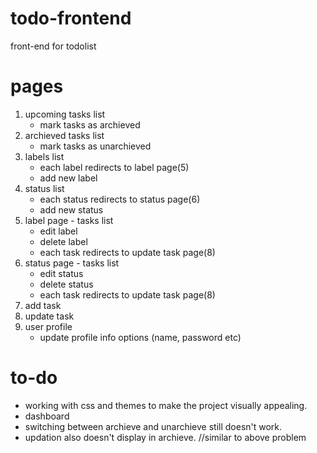 # todo-frontend
front-end for todolist

# pages
  1. upcoming tasks list
      - mark tasks as archieved
  2. archieved tasks list
      - mark tasks as unarchieved
  3. labels list
      - each label redirects to label page(5)
      - add new label
  4. status list
      - each status redirects to status page(6)
      - add new status
  5. label page - tasks list
      - edit label
      - delete label
      - each task redirects to update task page(8)
  6. status page - tasks list
      - edit status
      - delete status
      - each task redirects to update task page(8)
  7. add task
  8. update task
  9. user profile
      - update profile info options (name, password etc)

# to-do
  - working with css and themes to make the project visually appealing.
  - dashboard
  - switching between archieve and unarchieve still doesn't work.
  - updation also doesn't display in archieve. //similar to above problem